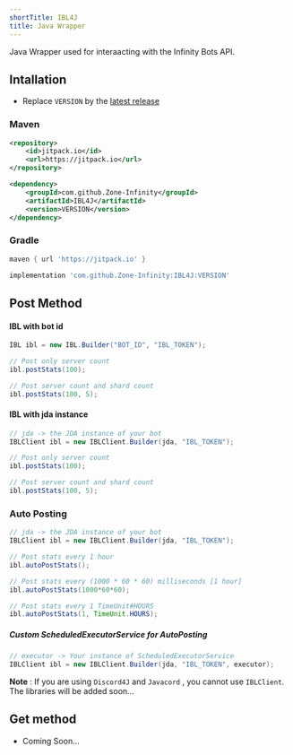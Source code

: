 ```yaml
---
shortTitle: IBL4J
title: Java Wrapper
---
```


Java Wrapper used for interaacting with the Infinity Bots API.

## Intallation
- Replace `VERSION` by the [latest release][releases]

### Maven

```xml
<repository>
    <id>jitpack.io</id>
    <url>https://jitpack.io</url>
</repository>
```

```xml
<dependency>
    <groupId>com.github.Zone-Infinity</groupId>
    <artifactId>IBL4J</artifactId>
    <version>VERSION</version>
</dependency>
```

### Gradle

```gradle
maven { url 'https://jitpack.io' }
```

```gradle
implementation 'com.github.Zone-Infinity:IBL4J:VERSION'
```

## Post Method
#### IBL with bot id

```java
IBL ibl = new IBL.Builder("BOT_ID", "IBL_TOKEN");

// Post only server count
ibl.postStats(100);

// Post server count and shard count
ibl.postStats(100, 5);
```

#### IBL with jda instance

```java
// jda -> the JDA instance of your bot
IBLClient ibl = new IBLClient.Builder(jda, "IBL_TOKEN");

// Post only server count
ibl.postStats(100);

// Post server count and shard count
ibl.postStats(100, 5);
```

### Auto Posting

```java
// jda -> the JDA instance of your bot
IBLClient ibl = new IBLClient.Builder(jda, "IBL_TOKEN");

// Post stats every 1 hour
ibl.autoPostStats();

// Post stats every (1000 * 60 * 60) milliseconds [1 hour]
ibl.autoPostStats(1000*60*60);

// Post stats every 1 TimeUnit#HOURS
ibl.autoPostStats(1, TimeUnit.HOURS);
```

##### Custom ScheduledExecutorService for AutoPosting

```java
// executor -> Your instance of ScheduledExecutorService
IBLClient ibl = new IBLClient.Builder(jda, "IBL_TOKEN", executor);
```

**Note** : If you are using `Discord4J` and `Javacord` , you cannot use `IBLClient`.<br>
The libraries will be added soon... 

## Get method
- Coming Soon...

[releases]:https://github.com/Zone-Infinity/IBL4J/releases/ 
